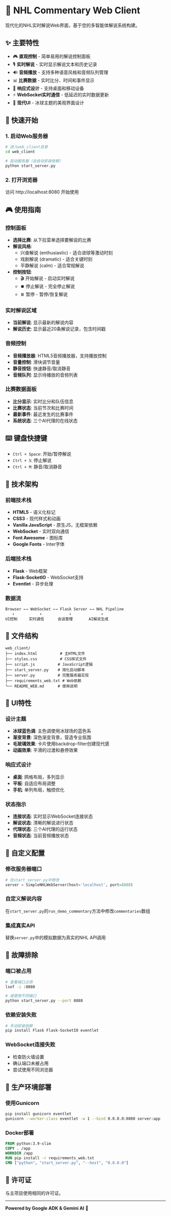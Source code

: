 # 🏒 NHL Commentary Web Client

现代化的NHL实时解说Web界面，基于您的多智能体解说系统构建。

## ✨ 主要特性

- 🎮 **直观控制** - 简单易用的解说控制面板
- 🎙️ **实时解说** - 实时显示解说文本和历史记录
- 🔊 **音频播放** - 支持多种语音风格和音频队列管理
- 📊 **比赛数据** - 实时比分、时间和事件显示
- 📱 **响应式设计** - 支持桌面和移动设备
- ⚡ **WebSocket实时通信** - 低延迟的实时数据更新
- 🎨 **现代UI** - 冰球主题的美观界面设计

## 🚀 快速开始

### 1. 启动Web服务器

```bash
# 进入web_client目录
cd web_client

# 启动服务器（会自动安装依赖）
python start_server.py
```

### 2. 打开浏览器

访问 http://localhost:8080 开始使用

## 🎮 使用指南

### 控制面板
- **选择比赛**: 从下拉菜单选择要解说的比赛
- **解说风格**: 
  - 兴奋解说 (enthusiastic) - 适合进球等激动时刻
  - 戏剧解说 (dramatic) - 适合关键时刻
  - 平静解说 (calm) - 适合常规解说
- **控制按钮**:
  - 🎬 开始解说 - 启动实时解说
  - ⏹️ 停止解说 - 完全停止解说
  - ⏸️ 暂停 - 暂停/恢复解说

### 实时解说区域
- **当前解说**: 显示最新的解说内容
- **解说历史**: 显示最近20条解说记录，包含时间戳

### 音频控制
- **音频播放器**: HTML5音频播放器，支持播放控制
- **音量控制**: 滑块调节音量
- **静音按钮**: 快速静音/取消静音
- **音频队列**: 显示待播放的音频列表

### 比赛数据面板
- **比分显示**: 实时比分和队伍信息
- **比赛状态**: 当前节次和比赛时间
- **最新事件**: 最近发生的比赛事件
- **系统状态**: 三个AI代理的在线状态

## ⌨️ 键盘快捷键

- `Ctrl + Space`: 开始/暂停解说
- `Ctrl + S`: 停止解说
- `Ctrl + M`: 静音/取消静音

## 🔗 技术架构

### 前端技术栈
- **HTML5** - 语义化标记
- **CSS3** - 现代样式和动画
- **Vanilla JavaScript** - 原生JS，无框架依赖
- **WebSocket** - 实时双向通信
- **Font Awesome** - 图标库
- **Google Fonts** - Inter字体

### 后端技术栈
- **Flask** - Web框架
- **Flask-SocketIO** - WebSocket支持
- **Eventlet** - 异步处理

### 数据流
```
Browser ←→ WebSocket ←→ Flask Server ←→ NHL Pipeline
   ↓           ↓            ↓             ↓
UI控制     实时通信      会话管理       AI解说生成
```

## 📁 文件结构

```
web_client/
├── index.html          # 主HTML文件
├── styles.css          # CSS样式文件
├── script.js          # JavaScript逻辑
├── start_server.py    # 简化启动脚本
├── server.py          # 完整服务器实现
├── requirements_web.txt # Web依赖
└── README_WEB.md      # 使用说明
```

## 🎨 UI特性

### 设计主题
- **冰球蓝色调**: 主色调使用冰球场的蓝色系
- **渐变背景**: 深色渐变背景，营造专业氛围
- **毛玻璃效果**: 卡片使用backdrop-filter创建现代感
- **动画效果**: 平滑的过渡和悬停效果

### 响应式设计
- **桌面**: 网格布局，多列显示
- **平板**: 自适应布局调整
- **手机**: 单列布局，触控优化

### 状态指示
- **连接状态**: 实时显示WebSocket连接状态
- **解说状态**: 清晰的解说进行状态
- **代理状态**: 三个AI代理的运行状态
- **音频状态**: 当前音频播放状态

## 🔧 自定义配置

### 修改服务器端口
```python
# 在start_server.py中修改
server = SimpleNHLWebServer(host='localhost', port=8888)
```

### 自定义解说内容
在`start_server.py`的`run_demo_commentary`方法中修改`commentaries`数组

### 集成真实API
替换`server.py`中的模拟数据为真实的NHL API调用

## 🐛 故障排除

### 端口被占用
```bash
# 查看端口占用
lsof -i :8080

# 或使用不同端口
python start_server.py --port 8888
```

### 依赖安装失败
```bash
# 手动安装依赖
pip install Flask Flask-SocketIO eventlet
```

### WebSocket连接失败
- 检查防火墙设置
- 确认端口未被占用
- 尝试使用不同浏览器

## 🚀 生产环境部署

### 使用Gunicorn
```bash
pip install gunicorn eventlet
gunicorn --worker-class eventlet -w 1 --bind 0.0.0.0:8080 server:app
```

### Docker部署
```dockerfile
FROM python:3.9-slim
COPY . /app
WORKDIR /app
RUN pip install -r requirements_web.txt
CMD ["python", "start_server.py", "--host", "0.0.0.0"]
```

## 📝 许可证

与主项目使用相同的许可证。

---

**Powered by Google ADK & Gemini AI** 🚀 
